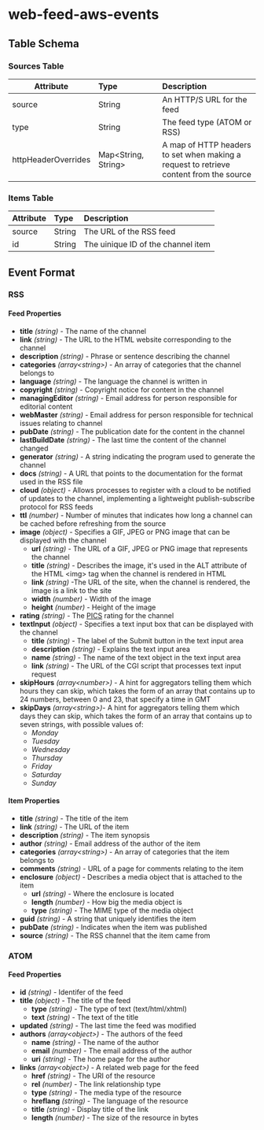 # web-feed-aws-events




## Table Schema

### Sources Table

| Attribute           | Type                | Description                                                                                    |
| ------------------- |:--------------------| :----------------------------------------------------------------------------------------------|
| source              | String              | An HTTP/S URL for the feed                                                                     |
| type                | String              | The feed type (ATOM or RSS)                                                                     |
| httpHeaderOverrides | Map<String, String> | A map of HTTP headers to set when making a<br>request to retrieve content from the source      |

### Items Table

| Attribute      | Type                | Description                                                                                    |
| ---------------|:--------------------| :----------------------------------------------------------------------------------------------|
| source         | String              | The URL of the RSS feed                                                                        |
| id 		     | String              | The uinique ID of the channel item                                                             |



## Event Format

### RSS

#### Feed Properties

- **title** *(string)* - The name of the channel
- **link** *(string)* - The URL to the HTML website corresponding to the channel
- **description** *(string)* - Phrase or sentence describing the channel 
- **categories** *(array&lt;string&gt;)* - An array of categories that the channel belongs to
- **language** *(string)* - The language the channel is written in
- **copyright** *(string)* - Copyright notice for content in the channel
- **managingEditor** *(string)* - Email address for person responsible for editorial content
- **webMaster** *(string)* - Email address for person responsible for technical issues relating to channel
- **pubDate** *(string)* - The publication date for the content in the channel
- **lastBuildDate** *(string)* - The last time the content of the channel changed
- **generator** *(string)* - A string indicating the program used to generate the channel
- **docs** *(string)* - A URL that points to the documentation for the format used in the RSS file
- **cloud** *(object)* - Allows processes to register with a cloud to be notified of updates to the channel, implementing a lightweight publish-subscribe protocol for RSS feeds
- **ttl** *(number)* - Number of minutes that indicates how long a channel can be cached before refreshing from the source
- **image** *(object)* - Specifies a GIF, JPEG or PNG image that can be displayed with the channel
    - **url** *(string)* - The URL of a GIF, JPEG or PNG image that represents the channel
    - **title** *(string)* - Describes the image, it's used in the ALT attribute of the HTML &lt;img&gt; tag when the channel is rendered in HTML
    - **link** *(string)* -The URL of the site, when the channel is rendered, the image is a link to the site
    - **width** *(number)* - Width of the image
    - **height** *(number)* - Height of the image
- **rating** *(string)* - The [PICS](http://www.w3.org/PICS/) rating for the channel
- **textInput** *(object)* - Specifies a text input box that can be displayed with the channel
    - **title** *(string)* - The label of the Submit button in the text input area
    - **description** *(string)* - Explains the text input area
    - **name** *(string)* - The name of the text object in the text input area
    - **link** *(string)* - The URL of the CGI script that processes text input request
- **skipHours** *(array&lt;number&gt;)* - A hint for aggregators telling them which hours they can skip, which takes the form of an array that contains up to 24 numbers, between 0 and 23, that specify a time in GMT 
- **skipDays** *(array&lt;string&gt;)*- A hint for aggregators telling them which days they can skip, which takes the form of an array that contains up to seven strings, with possible values of:
    - *Monday*
    - *Tuesday*
    - *Wednesday*
    - *Thursday*
    - *Friday*
    - *Saturday*
    - *Sunday*


#### Item Properties

- **title** *(string)* - The title of the item
- **link** *(string)* - The URL of the item
- **description** *(string)* - The item synopsis
- **author** *(string)* - Email address of the author of the item
- **categories** *(array&lt;string&gt;)* - An array of categories that the item belongs to
- **comments** *(string)* - URL of a page for comments relating to the item
- **enclosure** *(object)* - Describes a media object that is attached to the item
    - **url** *(string)* - Where the enclosure is located
    - **length** *(number)* - How big the media object is
    - **type** *(string)* - The MIME type of the media object
- **guid** *(string)* - A string that uniquely identifies the item
- **pubDate** *(string)* - Indicates when the item was published
- **source** *(string)* - The RSS channel that the item came from


### ATOM

#### Feed Properties

- **id** *(string)* - Identifer of the feed
- **title** *(object)* - The title of the feed
    - **type** *(string)* - The type of text (text/html/xhtml)
    - **text** *(string)* - The text of the title
- **updated** *(string)* - The last time the feed was modified
- **authors** *(array&lt;object&gt;)* - The authors of the feed
    - **name** *(string)* - The name of the author
    - **email** *(number)* - The email address of the author
    - **uri** *(string)* - The home page for the author
- **links** *(array&lt;object&gt;)* - A related web page for the feed
    - **href** *(string)* - The URI of the resource
    - **rel** *(number)* - The link relationship type
    - **type** *(string)* - The media type of the resource
    - **hreflang** *(string)* - The language of the resource
    - **title** *(string)* - Display title of the link
    - **length** *(number)* - The size of the resource in bytes

